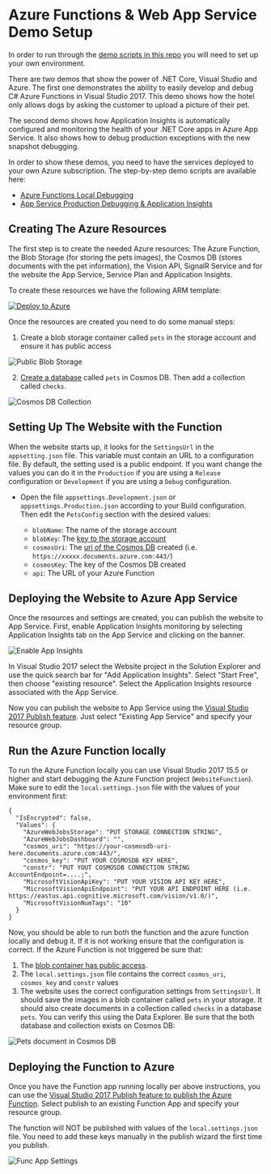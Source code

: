 # Azure Functions & Web App Service Demo Setup

In order to run through the [demo scripts in this repo](DemoScripts) you will need to set up your own environment. 

There are two demos that show the power of .NET Core, Visual Studio and Azure. The first one demonstrates the ability to easily develop and debug C# Azure Functions in Visual Studio 2017. This demo shows how the hotel only allows dogs by asking the customer to upload a picture of their pet.

The second demo shows how Application Insights is automatically configured and monitoring the health of your .NET Core apps in Azure App Service. It also shows how to debug production exceptions with the new snapshot debugging. 

In order to show these demos, you need to have the services deployed to your own Azure subscription. The step-by-step demo scripts are available here:
* [Azure Functions Local Debugging](DemoScripts/AzureFunctionsNETCoreDebugging.pdf)
* [App Service Production Debugging & Application Insights](DemoScripts/ProductionNETCoreDebugging.pdf)

## Creating The Azure Resources

The first step is to create the needed Azure resources: The Azure Function, the Blob Storage (for storing the pets images), the Cosmos DB (stores documents with the pet information), the Vision API, SignalR Service and for the website the App Service, Service Plan and Application Insights. 

To create these resources we have the following ARM template:

<a href="https://portal.azure.com/#create/Microsoft.Template/uri/https%3A%2F%2Fraw.githubusercontent.com%2Fgbechara%2Fazuredemos%2Fmaster%2Fdemo5serverless-sh%2FSmartHotel360-Website%2Fsrc%2FSmartHotel360.WebsiteARM%2Fsmarthote360.website.deployment.json?target=_blank" target='_blank'><img src="Images/deploy-to-azure.png" alt="Deploy to Azure"/></a>

Once the resources are created you need to do some manual steps:

1. Create a blob storage container called `pets` in the storage account and ensure it has public access

![Public Blob Storage](Images/blob.png)

2. [Create a database](https://docs.microsoft.com/en-us/azure/cosmos-db/create-sql-api-dotnet#add-a-collection) called `pets` in Cosmos DB. Then add a collection called `checks`.

![Cosmos DB Collection](Images/collection.png)

## Setting Up The Website with the Function

When the website starts up, it looks for the `SettingsUrl` in the `appsetting.json` file. This variable must contain an URL to a configuration file. By default, the setting used is a public endpoint. If you want change the values you can do it in the `Production` if you are using a `Release `configuration or `Development` if you are using a `Debug` configuration.

* Open the file `appsettings.Development.json` or `appsettings.Production.json` according to your Build configuration. Then edit the `PetsConfig` section with the desired values:

  * `blobName`: The name of the storage account
  * `blobKey`: The [key to the storage account](https://docs.microsoft.com/en-us/azure/storage/common/storage-create-storage-account#manage-your-storage-account)
  * `cosmosUri`: The [uri of the Cosmos DB](https://docs.microsoft.com/en-us/azure/cosmos-db/create-sql-api-dotnet#update-your-connection-string) created (i.e. `https://xxxxx.documents.azure.com:443/`)
  * `cosmosKey`: The key of the Cosmos DB created
  * `api`: The URL of your Azure Function

## Deploying the Website to Azure App Service

Once the resources and settings are created, you can publish the website to App Service. First, enable Application Insights monitoring by selecting Application Insights tab on the App Service and clicking on the banner.

![Enable App Insights](Images/appinsights.png)

In Visual Studio 2017 select the Website project in the Solution Explorer and use the quick search bar for "Add Application Insights". Select "Start Free", then choose "existing resource". Select the Application Insights resource associated with the App Service. 

Now you can publish the website to App Service using the [Visual Studio 2017 Publish feature](https://docs.microsoft.com/en-us/aspnet/core/tutorials/publish-to-azure-webapp-using-vs#deploy-the-app-to-azure). Just select "Existing App Service" and specify your resource group.

## Run the Azure Function locally

To run the Azure Function locally you can use Visual Studio 2017 15.5 or higher and start debugging the Azure Function project (`WebsiteFunction`). Make sure to edit the `local.settings.json` file with the values of your environment first:

```
{
  "IsEncrypted": false,
  "Values": {
    "AzureWebJobsStorage": "PUT STORAGE CONNECTION STRING",
    "AzureWebJobsDashboard": "",
    "cosmos_uri": "https://your-cosmosdb-uri-here.documents.azure.com:443/",
    "cosmos_key": "PUT YOUR COSMOSDB KEY HERE",
    "constr": "PUT YOUT COSMOSDB CONNECTION STRING AccountEndpoint=....;",
    "MicrosoftVisionApiKey": "PUT YOUR VISION API KEY HERE",
    "MicrosoftVisionApiEndpoint": "PUT YOUR API ENDPOINT HERE (i.e. https://eastus.api.cognitive.microsoft.com/vision/v1.0/)",
    "MicrosoftVisionNumTags": "10"
  }
}
```

Now, you should be able to run both the function and the azure function locally and debug it. If it is not working ensure that the configuration is correct. If the Azure Function is not triggered be sure that:

1. The [blob container has public access](https://docs.microsoft.com/en-us/azure/storage/blobs/storage-manage-access-to-resources).
2. The `local.settings.json` file contains the correct `cosmos_uri`, `cosmos_key` and `constr` values
3. The website uses the correct configuration settings from `SettingsUrl`. It should save the images in a blob container called `pets` in your storage. It should also create documents in a collection called `checks` in a database `pets`. You can verify this using the Data Explorer. Be sure that the both database and collection exists on Cosmos DB:

![Pets document in Cosmos DB](Images/pets-document.png)

## Deploying the Function to Azure

Once you have the Function app running locally per above instructions, you can use the [Visual Studio 2017 Publish feature to publish the Azure Function](https://docs.microsoft.com/en-us/azure/azure-functions/functions-develop-vs#publish-to-azure).  Select publish to an existing Function App and specify your resource group. 

The function will NOT be published with values of the `local.settings.json` file. You need to add these keys manually in the publish wizard the first time you publish. 

![Func App Settings](Images/funcapp-settings.png)


